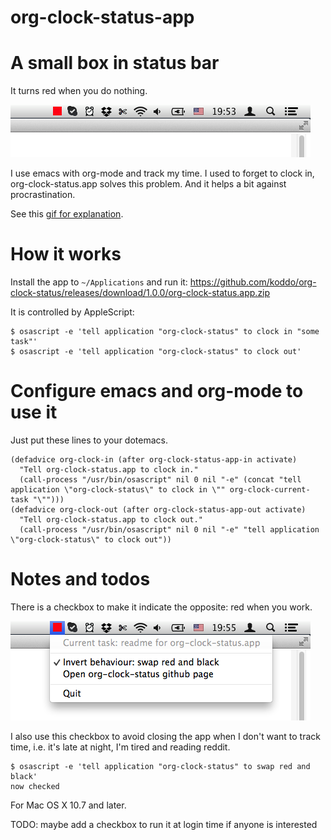 org-clock-status-app
======

# A small box in status bar

It turns red when you do nothing.

![](intro.png?raw=true)

I use emacs with org-mode and track my time. I used to forget to clock in, org-clock-status.app solves this problem. And it helps a bit against procrastination.

See this [gif for explanation](explanation.gif?raw=true).

# How it works

Install the app to `~/Applications` and run it: https://github.com/koddo/org-clock-status/releases/download/1.0.0/org-clock-status.app.zip

It is controlled by AppleScript:

```
$ osascript -e 'tell application "org-clock-status" to clock in "some task"'
$ osascript -e 'tell application "org-clock-status" to clock out'
```

# Configure emacs and org-mode to use it

Just put these lines to your dotemacs.

```
(defadvice org-clock-in (after org-clock-status-app-in activate)
  "Tell org-clock-status.app to clock in."
  (call-process "/usr/bin/osascript" nil 0 nil "-e" (concat "tell application \"org-clock-status\" to clock in \"" org-clock-current-task "\"")))
(defadvice org-clock-out (after org-clock-status-app-out activate)
  "Tell org-clock-status.app to clock out."
  (call-process "/usr/bin/osascript" nil 0 nil "-e" "tell application \"org-clock-status\" to clock out"))
```


# Notes and todos

There is a checkbox to make it indicate the opposite: red when you work.

![](swap_red_and_black.png?raw=true)

I also use this checkbox to avoid closing the app when I don't want to track time, i.e. it's late at night, I'm tired and reading reddit.

```
$ osascript -e 'tell application "org-clock-status" to swap red and black'
now checked
```

For Mac OS X 10.7 and later.

TODO: maybe add a checkbox to run it at login time if anyone is interested




